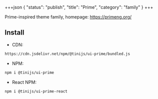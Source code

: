 +++json
{
  "status": "publish",
  "title": "Prime",
  "category": "family"
}
+++

Prime-inspired theme family, homepage: https://primeng.org/

## Install

- CDN:

```txt
https://cdn.jsdelivr.net/npm/@tinijs/ui-prime/bundled.js
```

- NPM:

```bash
npm i @tinijs/ui-prime
```

- React NPM:

```bash
npm i @tinijs/ui-prime-react
```

